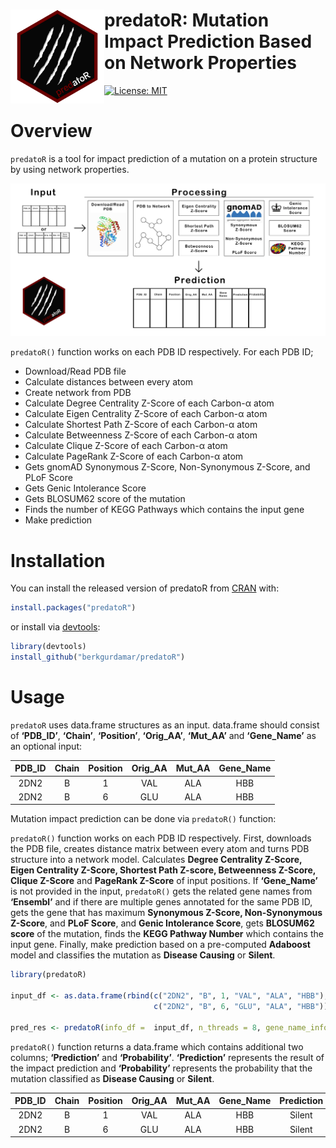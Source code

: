 
<!-- README.md is generated from README.Rmd. Please edit that file -->

# <img src="https://github.com/berkgurdamar/predatoR/blob/main/inst/extdata/predator_logo.png?raw=true" align="left" height=150/> predatoR: Mutation Impact Prediction Based on Network Properties

<!-- badges: start -->

[![License:
MIT](https://img.shields.io/badge/License-MIT-yellow.svg)](https://opensource.org/licenses/MIT)
<!-- badges: end -->

<!-- <br /> -->
<!-- <br /> -->

# Overview

`predatoR` is a tool for impact prediction of a mutation on a protein
structure by using network properties.

<img src="https://github.com/berkgurdamar/predatoR/blob/main/vignettes/predatoR_workflow.png?raw=true" style="max-width:100%;" />

`predatoR()` function works on each PDB ID respectively. For each PDB
ID;

-   Download/Read PDB file
-   Calculate distances between every atom
-   Create network from PDB
-   Calculate Degree Centrality Z-Score of each Carbon-α atom
-   Calculate Eigen Centrality Z-Score of each Carbon-α atom
-   Calculate Shortest Path Z-Score of each Carbon-α atom
-   Calculate Betweenness Z-Score of each Carbon-α atom
-   Calculate Clique Z-Score of each Carbon-α atom
-   Calculate PageRank Z-Score of each Carbon-α atom
-   Gets gnomAD Synonymous Z-Score, Non-Synonymous Z-Score, and PLoF
    Score
-   Gets Genic Intolerance Score
-   Gets BLOSUM62 score of the mutation
-   Finds the number of KEGG Pathways which contains the input gene
-   Make prediction

# Installation

You can install the released version of predatoR from
[CRAN](https://CRAN.R-project.org) with:

``` r
install.packages("predatoR")
```

or install via
[devtools](https://www.r-project.org/nosvn/pandoc/devtools.html):

``` r
library(devtools)
install_github("berkgurdamar/predatoR")
```

# Usage

`predatoR` uses data.frame structures as an input. data.frame should
consist of **‘PDB_ID’**, **‘Chain’**, **‘Position’**, **‘Orig_AA’**,
**‘Mut_AA’** and **‘Gene_Name’** as an optional input:

| PDB_ID | Chain | Position | Orig_AA | Mut_AA | Gene_Name |
|:------:|:-----:|:--------:|:-------:|:------:|:---------:|
|  2DN2  |   B   |    1     |   VAL   |  ALA   |    HBB    |
|  2DN2  |   B   |    6     |   GLU   |  ALA   |    HBB    |

Mutation impact prediction can be done via `predatoR()` function:

`predatoR()` function works on each PDB ID respectively. First,
downloads the PDB file, creates distance matrix between every atom and
turns PDB structure into a network model. Calculates **Degree Centrality
Z-Score, Eigen Centrality Z-Score, Shortest Path Z-score, Betweenness
Z-Score, Clique Z-Score** and **PageRank Z-Score** of input positions.
If **‘Gene_Name’** is not provided in the input, `predatoR()` gets the
related gene names from **‘Ensembl’** and if there are multiple genes
annotated for the same PDB ID, gets the gene that has maximum
**Synonymous Z-Score, Non-Synonymous Z-Score**, and **PLoF Score**, and
**Genic Intolerance Score**, gets **BLOSUM62 score** of the mutation,
finds the **KEGG Pathway Number** which contains the input gene.
Finally, make prediction based on a pre-computed **Adaboost** model and
classifies the mutation as **Disease Causing** or **Silent**.

``` r
library(predatoR)

input_df <- as.data.frame(rbind(c("2DN2", "B", 1, "VAL", "ALA", "HBB"),
                                c("2DN2", "B", 6, "GLU", "ALA", "HBB")))

pred_res <- predatoR(info_df =  input_df, n_threads = 8, gene_name_info = TRUE)
```

`predatoR()` function returns a data.frame which contains additional two
columns; **‘Prediction’** and **‘Probability’**. **‘Prediction’**
represents the result of the impact prediction and **‘Probability’**
represents the probability that the mutation classified as **Disease
Causing** or **Silent**.

| PDB_ID | Chain | Position | Orig_AA | Mut_AA | Gene_Name | Prediction | Probability |
|:------:|:-----:|:--------:|:-------:|:------:|:---------:|:----------:|:-----------:|
|  2DN2  |   B   |    1     |   VAL   |  ALA   |    HBB    |   Silent   |  0.6123515  |
|  2DN2  |   B   |    6     |   GLU   |  ALA   |    HBB    |   Silent   |  0.5398617  |
